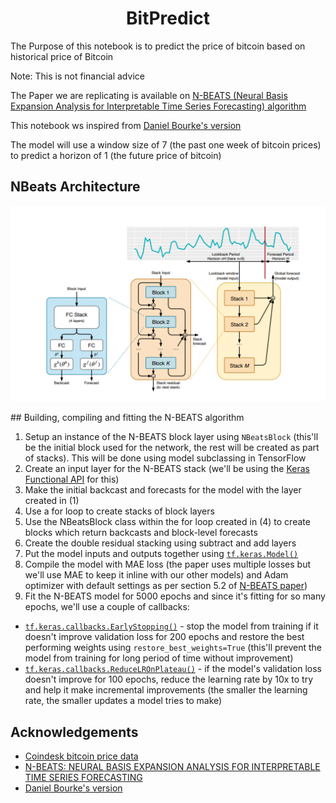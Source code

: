 <H1 align="center">BitPredict</H1>
  
The Purpose of this notebook is to predict the price of bitcoin based on historical price of Bitcoin

Note: This is not financial advice
  
The Paper we are replicating is available on [N-BEATS (Neural Basis Expansion Analysis for Interpretable Time Series Forecasting) algorithm](https://arxiv.org/pdf/1905.10437.pdf)
  
This notebook ws inspired from [Daniel Bourke's version](https://github.com/mrdbourke/tensorflow-deep-learning/blob/main/10_time_series_forecasting_in_tensorflow.ipynb)
  
The model will use a window size of 7 (the past one week of bitcoin prices) to predict a horizon of 1 (the future price of bitcoin)
  
## NBeats Architecture
<p align="center">
<a href="https://github.com/clannoronha/BitPredict">
  <img src="img/NBeats_Architecture.PNG" alt="Logo">
</a>
</p>
## Building, compiling and fitting the N-BEATS algorithm

1. Setup an instance of the N-BEATS block layer using `NBeatsBlock` (this'll be the initial block used for the network, the rest will be created as part of stacks). This will be done using model subclassing in TensorFlow
2. Create an input layer for the N-BEATS stack (we'll be using the [Keras Functional API](https://www.tensorflow.org/guide/keras/functional) for this)
3. Make the initial backcast and forecasts for the model with the layer created in (1)
4. Use a for loop to create stacks of block layers
5. Use the NBeatsBlock class within the for loop created in (4) to create blocks which return backcasts and block-level forecasts
6. Create the double residual stacking using subtract and add layers
7. Put the model inputs and outputs together using [`tf.keras.Model()`](https://www.tensorflow.org/api_docs/python/tf/keras/Model)
8. Compile the model with MAE loss (the paper uses multiple losses but we'll use MAE to keep it inline with our other models) and Adam optimizer with default settings as per section 5.2 of [N-BEATS paper](https://arxiv.org/pdf/1905.10437.pdf))
9. Fit the N-BEATS model for 5000 epochs and since it's fitting for so many epochs, we'll use a couple of callbacks:
  * [`tf.keras.callbacks.EarlyStopping()`](https://www.tensorflow.org/api_docs/python/tf/keras/callbacks/EarlyStopping) - stop the model from training if it doesn't improve validation loss for 200 epochs and restore the best performing weights using `restore_best_weights=True` (this'll prevent the model from training for long period of time without improvement)
  * [`tf.keras.callbacks.ReduceLROnPlateau()`](https://www.tensorflow.org/api_docs/python/tf/keras/callbacks/ReduceLROnPlateau) - if the model's validation loss doesn't improve for 100 epochs, reduce the learning rate by 10x to try and help it make incremental improvements (the smaller the learning rate, the smaller updates a model tries to make)
  
## Acknowledgements
* [Coindesk bitcoin price data](https://www.coindesk.com/price/bitcoin)
* [N-BEATS: NEURAL BASIS EXPANSION ANALYSIS FOR INTERPRETABLE TIME SERIES FORECASTING](https://arxiv.org/pdf/1905.10437.pdf)
* [Daniel Bourke's version](https://github.com/mrdbourke/tensorflow-deep-learning/blob/main/10_time_series_forecasting_in_tensorflow.ipynb)
